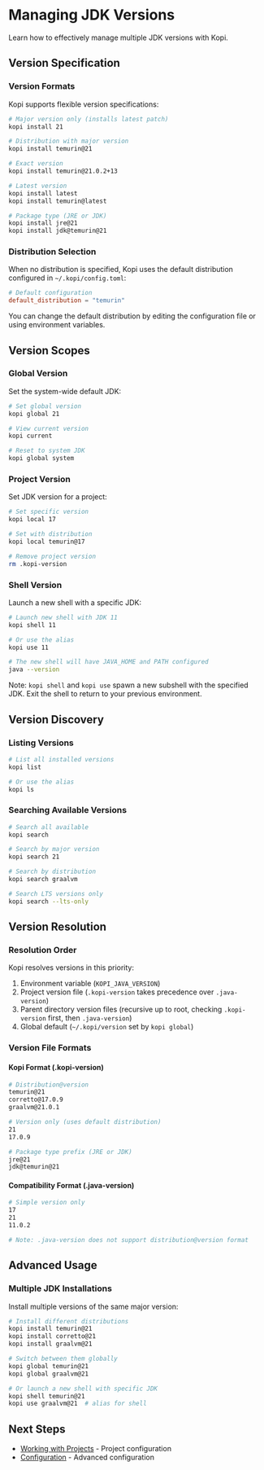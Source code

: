 # Managing JDK Versions

Learn how to effectively manage multiple JDK versions with Kopi.

## Version Specification

### Version Formats

Kopi supports flexible version specifications:

```bash
# Major version only (installs latest patch)
kopi install 21

# Distribution with major version
kopi install temurin@21

# Exact version
kopi install temurin@21.0.2+13

# Latest version
kopi install latest
kopi install temurin@latest

# Package type (JRE or JDK)
kopi install jre@21
kopi install jdk@temurin@21
```

### Distribution Selection

When no distribution is specified, Kopi uses the default distribution configured in `~/.kopi/config.toml`:

```toml
# Default configuration
default_distribution = "temurin"
```

You can change the default distribution by editing the configuration file or using environment variables.

## Version Scopes

### Global Version

Set the system-wide default JDK:

```bash
# Set global version
kopi global 21

# View current version
kopi current

# Reset to system JDK
kopi global system
```

### Project Version

Set JDK version for a project:

```bash
# Set specific version
kopi local 17

# Set with distribution
kopi local temurin@17

# Remove project version
rm .kopi-version
```

### Shell Version

Launch a new shell with a specific JDK:

```bash
# Launch new shell with JDK 11
kopi shell 11

# Or use the alias
kopi use 11

# The new shell will have JAVA_HOME and PATH configured
java --version
```

Note: `kopi shell` and `kopi use` spawn a new subshell with the specified JDK. Exit the shell to return to your previous environment.

## Version Discovery

### Listing Versions

```bash
# List all installed versions
kopi list

# Or use the alias
kopi ls
```

### Searching Available Versions

```bash
# Search all available
kopi search

# Search by major version
kopi search 21

# Search by distribution
kopi search graalvm

# Search LTS versions only
kopi search --lts-only
```

## Version Resolution

### Resolution Order

Kopi resolves versions in this priority:

1. Environment variable (`KOPI_JAVA_VERSION`)
2. Project version file (`.kopi-version` takes precedence over `.java-version`)
3. Parent directory version files (recursive up to root, checking `.kopi-version` first, then `.java-version`)
4. Global default (`~/.kopi/version` set by `kopi global`)

### Version File Formats

#### Kopi Format (.kopi-version)

```bash
# Distribution@version
temurin@21
corretto@17.0.9
graalvm@21.0.1

# Version only (uses default distribution)
21
17.0.9

# Package type prefix (JRE or JDK)
jre@21
jdk@temurin@21
```

#### Compatibility Format (.java-version)

```bash
# Simple version only
17
21
11.0.2

# Note: .java-version does not support distribution@version format
```

## Advanced Usage

### Multiple JDK Installations

Install multiple versions of the same major version:

```bash
# Install different distributions
kopi install temurin@21
kopi install corretto@21
kopi install graalvm@21

# Switch between them globally
kopi global temurin@21
kopi global graalvm@21

# Or launch a new shell with specific JDK
kopi shell temurin@21
kopi use graalvm@21  # alias for shell
```

## Next Steps

- [Working with Projects](projects.md) - Project configuration
- [Configuration](../reference/configuration.md) - Advanced configuration
